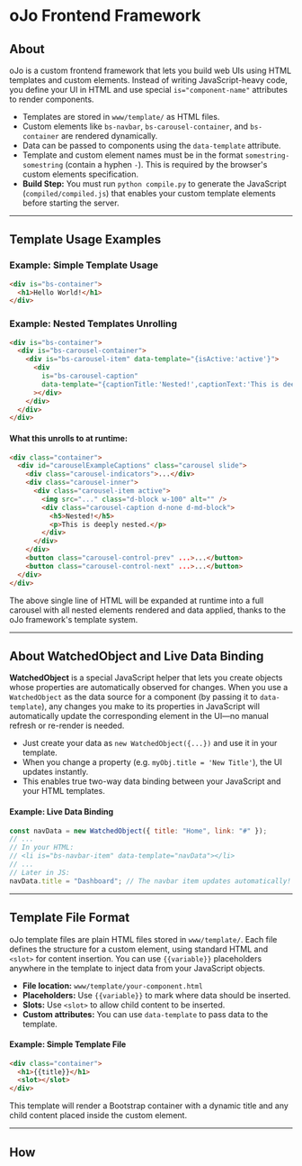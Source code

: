 # oJo Frontend Framework

## About

oJo is a custom frontend framework that lets you build web UIs using HTML templates and custom elements. Instead of writing JavaScript-heavy code, you define your UI in HTML and use special `is="component-name"` attributes to render components.

- Templates are stored in `www/template/` as HTML files.
- Custom elements like `bs-navbar`, `bs-carousel-container`, and `bs-container` are rendered dynamically.
- Data can be passed to components using the `data-template` attribute.
- Template and custom element names must be in the format `somestring-somestring` (contain a hyphen `-`). This is required by the browser's custom elements specification.
- **Build Step:** You must run `python compile.py` to generate the JavaScript (`compiled/compiled.js`) that enables your custom template elements before starting the server.

---

## Template Usage Examples

### Example: Simple Template Usage

```html
<div is="bs-container">
  <h1>Hello World!</h1>
</div>
```

### Example: Nested Templates Unrolling

```html
<div is="bs-container">
  <div is="bs-carousel-container">
    <div is="bs-carousel-item" data-template="{isActive:'active'}">
      <div
        is="bs-carousel-caption"
        data-template="{captionTitle:'Nested!',captionText:'This is deeply nested.'}"
      ></div>
    </div>
  </div>
</div>
```

#### What this unrolls to at runtime:

```html
<div class="container">
  <div id="carouselExampleCaptions" class="carousel slide">
    <div class="carousel-indicators">...</div>
    <div class="carousel-inner">
      <div class="carousel-item active">
        <img src="..." class="d-block w-100" alt="" />
        <div class="carousel-caption d-none d-md-block">
          <h5>Nested!</h5>
          <p>This is deeply nested.</p>
        </div>
      </div>
    </div>
    <button class="carousel-control-prev" ...>...</button>
    <button class="carousel-control-next" ...>...</button>
  </div>
</div>
```

The above single line of HTML will be expanded at runtime into a full carousel with all nested elements rendered and data applied, thanks to the oJo framework's template system.

---

## About WatchedObject and Live Data Binding

**WatchedObject** is a special JavaScript helper that lets you create objects whose properties are automatically observed for changes. When you use a `WatchedObject` as the data source for a component (by passing it to `data-template`), any changes you make to its properties in JavaScript will automatically update the corresponding element in the UI—no manual refresh or re-render is needed.

- Just create your data as `new WatchedObject({...})` and use it in your template.
- When you change a property (e.g. `myObj.title = 'New Title'`), the UI updates instantly.
- This enables true two-way data binding between your JavaScript and your HTML templates.

#### Example: Live Data Binding

```js
const navData = new WatchedObject({ title: "Home", link: "#" });
// ...
// In your HTML:
// <li is="bs-navbar-item" data-template="navData"></li>
// ...
// Later in JS:
navData.title = "Dashboard"; // The navbar item updates automatically!
```

---

## Template File Format

oJo template files are plain HTML files stored in `www/template/`. Each file defines the structure for a custom element, using standard HTML and `<slot>` for content insertion. You can use `{{variable}}` placeholders anywhere in the template to inject data from your JavaScript objects.

- **File location:** `www/template/your-component.html`
- **Placeholders:** Use `{{variable}}` to mark where data should be inserted.
- **Slots:** Use `<slot>` to allow child content to be inserted.
- **Custom attributes:** You can use `data-template` to pass data to the template.

#### Example: Simple Template File

```html
<div class="container">
  <h1>{{title}}</h1>
  <slot></slot>
</div>
```

This template will render a Bootstrap container with a dynamic title and any child content placed inside the custom element.

---

## How <style> and <script> in Templates Work

When you include `<style>` or `<script>` tags in your template files, the build process will automatically extract them and compile their contents into the appropriate output files:

- **<style> blocks** from all templates are combined and written to `www/compiled/style.css`. This ensures all component styles are loaded globally and only once.
- **<script> blocks** from all templates are combined and written to `www/compiled/compiled.js`. This allows you to define component-specific JavaScript that is loaded with your app.
- Neither `<style>` nor `<script>` tags are included in the final rendered HTML at runtime—they are extracted at build time for performance and maintainability.

#### Example: Template with <style> and <script>

```html
<div class="my-widget">
  <h2>{{title}}</h2>
  <slot></slot>
</div>
<style>
  .my-widget {
    color: purple;
  }
</style>
<script>
  console.log("Widget loaded!");
</script>
```

When you run `python compile.py`, the CSS and JS above will be extracted and bundled into the global compiled files, not left in the HTML.

---

## Features

- Component-based: Build your UI with reusable HTML templates and custom elements.
- Bootstrap Integration: Leverage the full power of Bootstrap 5 for responsive, beautiful layouts.
- Declarative Syntax: Describe your UI in HTML, not JavaScript. Pass data easily with `data-template`.
- Live Data Binding: Use `WatchedObject` for instant UI updates from JavaScript changes.

---

## Navigation Example

If you want to add navigation to your sections, use a `navbarData` array like this:

```js
const n1 = new WatchedObject({ link: "#intro-section", title: "Intro" });
const n2 = new WatchedObject({ link: "#examples-section", title: "Examples" });
const n3 = new WatchedObject({
  link: "#watchedobject-section",
  title: "WatchedObject",
});
const n4 = new WatchedObject({
  link: "#template-format-section",
  title: "File Format",
});
const n5 = new WatchedObject({
  link: "#script-style-section",
  title: "Script/Style",
});
navbarData = [n1, n2, n3, n4, n5];
```

---

## Build & Usage

1. Run `python compile.py` to generate the compiled JS and CSS.
2. Start your server (e.g. `python server.py`).
3. Open `http://localhost:8000` in your browser.

---

## License

MIT
